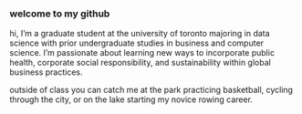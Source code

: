 ### welcome to my github 

hi, I’m a graduate student at the university of toronto majoring in data science with prior undergraduate studies in business and computer science. I’m passionate about learning new ways to incorporate public health, corporate social responsibility, and sustainability within global business practices.

outside of class you can catch me at the park practicing basketball, cycling through the city, or on the lake starting my novice rowing career.

<!--
**sujaanr/sujaanr** is a ✨ _special_ ✨ repository because its `README.md` (this file) appears on your GitHub profile.

Here are some ideas to get you started:

- 🔭 I’m currently working on ...
- 🌱 I’m currently learning ...
- 👯 I’m looking to collaborate on ...
- 🤔 I’m looking for help with ...
- 💬 Ask me about ...
- 📫 How to reach me: ...
- 😄 Pronouns: ...
- ⚡ Fun fact: ...
-->
